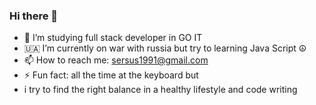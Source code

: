 ### Hi there 👋

<!--
**YoungSandw1ch/YoungSandw1ch** is a ✨ _special_ ✨ repository because its `README.md` (this file) appears on your GitHub profile.

Here are some ideas to get you started:

- 🔭 I’m currently working on ...
- 🌱 I’m currently learning ...
- 👯 I’m looking to collaborate on ...
- 🤔 I’m looking for help with ...
- 💬 Ask me about ...
- 📫 How to reach me: ...
- 😄 Pronouns: ...
- ⚡ Fun fact: ...
-->
- 🔭 I’m studying full stack developer in GO IT
- 🇺🇦 I’m currently on war with russia but try to learning Java Script ☮️
- 📫 How to reach me: sersus1991@gmail.com
- ⚡ Fun fact: all the time at the keyboard but
- i try to find the right balance in a healthy lifestyle and code writing
